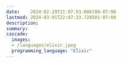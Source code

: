 ```yaml
---
date:    2024-02-29T21:07:03.006780-07:00
lastmod: 2024-03-01T22:07:23.728501-07:00
description: 
summary:     
cascade:
  images:
  - /languages/elixir.jpeg
  programming_language: "Elixir"
---
```

